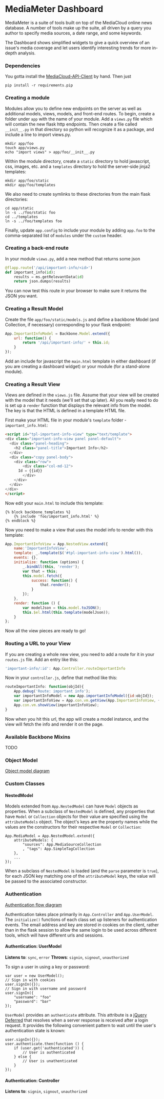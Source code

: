 # MediaMeter Dashboard

MediaMeter is a suite of tools built on top of the MediaCloud online news database. A 
number of tools make up the suite, all driven by a query you author to specify media 
sources, a date range, and some keywords.

The Dashboard shows simplified widgets to give a quick overview of an issue's 
media coverage and let users identify interesting trends for more in-depth analysis. 

### Dependencies

You gotta install the [MediaCloud-API-Client](https://github.com/c4fcm/MediaCloud-API-Client) 
by hand.  Then just
```
pip install -r requirements.pip
```

### Creating a module

Modules allow you to define new endpoints on the server as well as
additional models, views, models, and front-end routes.
To begin, create a folder under `app` with the name of your module.
Add a `views.py` file which will contain the new flask http endpoints.
Then create a file called `__init__.py` in that directory so python will
recognize it as a package, and include a line to import views.py.

    mkdir app/foo
    touch app/views.py
    echo "import views" > app/foo/__init__.py
    
Within the module directory, create a `static` directory to hold javascript,
css, images, etc. and a `templates` directory to hold the server-side
jinja2 templates:

    mkdir app/foo/static
    mkdir app/foo/templates
    
We also need to create symlinks to these directories from the main flask
directories:

    cd app/static
    ln -s ../foo/static foo
    cd ../templates
    ln -s ../foo/templates foo

Finally, update `app.config` to include your module by adding `app.foo`
to the comma-separated list of `modules` under the `custom` header.

### Creating a back-end route

In your module `views.py`, add a new method that returns some json
```python
@flapp.route('/api/important-info/<id>')
def important_info(id):
    results = ms.getRelevantData(id)
    return json.dumps(results)
```
You can now test this route in your browser to make sure it returns the JSON you want.

### Creating a Result Model

Create the file `app/foo/static/models.js` and define a backbone
Model (and Collection, if necessary) corresponding to your flask endpoint:
```javascript
App.ImportantInfoModel = Backbone.Model.extend({
    url: function() {
        return '/api/important-info/' + this.id;
    }
});
```
Add an include for javascript the `main.html` template in either dashboard (if you are creating
a dashboard widget) or your module (for a stand-alone module).

### Creating a Result View ###

Views are defined in the `views.js` file.  Assume that your view will be created with the 
model that it needs (we'll set that up later).  All you really need to do is set up a `render` 
function that displays the relevant info from the model.  The key is that the HTML is defined 
in a template HTML file.  

First make your HTML file in your module's `template` folder - 
`important_info.html`:
```html
<script id="tpl-important-info-view" type="text/template">
<div class="important-info-view panel panel-default">
  <div class="panel-heading">
    <h2 class="panel-title">Important Info</h2>
  </div>
  <div class="copy panel-body">
  	<div class="row">
  		<div class="col-md-12">
      Id = {{id}}
  		</div>
  	</div>
  </div>
</div>
</script>
```
Now edit your `main.html` to include this template:
```
{% block backbone_templates %}
    {% include 'foo/important_info.html' %}
{% endblock %}
```

Now you need to make a view that uses the model info to render with this template:
```javascript
App.ImportantInfoView = App.NestedView.extend({
    name:'ImportantInfoView',
    template: _.template($('#tpl-important-info-view').html()),
    events: {},
    initialize: function (options) {
        _.bindAll(this, 'render');
        var that = this;
        this.model.fetch({
            success: function() {
                that.render();
            }
        });
    },
    render: function () {
        var modelJson = this.model.toJSON();
        this.$el.html(this.template(modelJson));
    }
};
```
Now all the view pieces are ready to go!

### Routing a URL to your View ###

If you are creating a whole new view, you need to add a route for it in your `routes.js` file.
Add an entry like this:
```javascript
'important-info/:id': App.Controller.routeImportantInfo
```

Now in your `controller.js`, define that method like this:
```javascript
routeImportantInfo: function(objId){
    App.debug('Route: important info');
	var importantInfoModel = new App.importantInfoModel({id:objId});
    var importantInfoView = App.con.vm.getView(App.ImportantInfoView, {model:importantInfoModel});
    App.con.vm.showView(importantInfoView);
}
```

Now when you hit this url, the app will create a model instance, and the view will fetch the info 
and render it on the page. 

### Available Backbone Mixins ###

TODO

### Object Model ###

[Object model diagram](docs/object_model.jpg)

### Custom Classes ###

#### NestedModel ####

Models extended from `App.NestedModel` can have `Model` objects as properties. When a subclass of `NestedModel` is defined,
any properties that have `Model` or `Collection` objects for their value are specified using the `attributeModels` object.
The object's keys are the property names while the values are the constructors for their respective `Model` or `Collection`:

    App.MediaModel = App.NestedModel.extend({
        attributeModels: {
            "sources": App.MediaSourceCollection
            , "tags": App.SimpleTagCollection
        },
        ...
    });

When a subclass of `NestedModel` is loaded (and the `parse` parameter is `true`),
for each JSON key matching one of the `attributeModel` keys, the value will be passed to the associated constructor.

### Authentication ###

[Authentication flow diagram](docs/authentication_flow.jpg)

Authentication takes place primarily in `App.Controller` and `App.UserModel`. The `initialize()` functions of each class set up listeners for authentication events. The email address and key are stored in cookies on the client, rather than in the flask session to allow the same login to be used across different tools, which will have different urls and sessions.

#### Authentication: UserModel ####

**Listens to**: `sync`, `error` 
**Throws**: `signin`, `signout`, `unauthorized`

To sign a user in using a key or password:

    var user = new UserModel();
    // Sign in with cookies
    user.signIn({});
    // Sign in with username and password
    user.signIn({
        "username": "foo"
        "password": "bar"
    });

`UserModel` provides an `authenticate` attribute.
This attribute is a [jQuery Deferred](https://api.jquery.com/jquery.deferred/) that resolves when a server response is received after a login request. It provides the following convenient pattern to wait until the user's authentication state is known:

    user.signIn({});
    user.authenticate.then(function () {
        if (user.get('authenticated')) {
            // User is authenticated
        } else {
            // User is unathenticated
        }
    });

#### Authentication: Controller ####

**Listens to**: `signin`, `signout`, `unauthorized`
